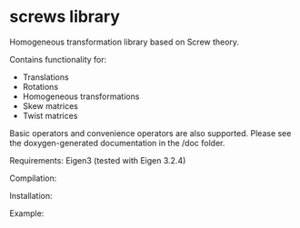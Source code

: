 # screws library
Homogeneous transformation library based on Screw theory.

Contains functionality for:
- Translations
- Rotations
- Homogeneous transformations
- Skew matrices
- Twist matrices

Basic operators and convenience operators are also supported. Please see the doxygen-generated documentation in the /doc folder.

Requirements:
Eigen3 (tested with Eigen 3.2.4)

Compilation:

Installation:

Example:
